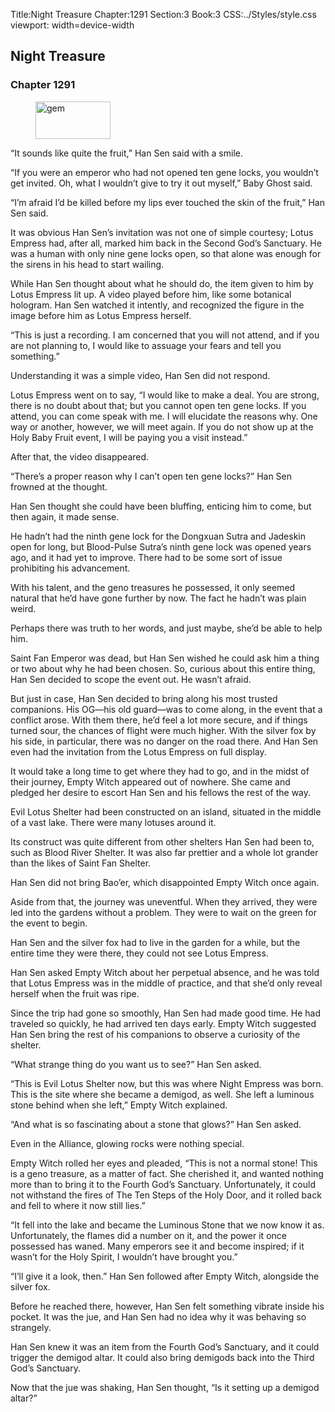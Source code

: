 Title:Night Treasure 
Chapter:1291 
Section:3 
Book:3 
CSS:../Styles/style.css 
viewport: width=device-width
  
## Night Treasure
### Chapter 1291 
<figure>
	<img src="../Images/gem.gif" alt="gem" id="gem" width="120" height="60" />
</figure>
  

  
  “It sounds like quite the fruit,” Han Sen said with a smile.

“If you were an emperor who had not opened ten gene locks, you wouldn’t get invited. Oh, what I wouldn’t give to try it out myself,” Baby Ghost said.

“I’m afraid I’d be killed before my lips ever touched the skin of the fruit,” Han Sen said.

It was obvious Han Sen’s invitation was not one of simple courtesy; Lotus Empress had, after all, marked him back in the Second God’s Sanctuary. He was a human with only nine gene locks open, so that alone was enough for the sirens in his head to start wailing.

While Han Sen thought about what he should do, the item given to him by Lotus Empress lit up. A video played before him, like some botanical hologram. Han Sen watched it intently, and recognized the figure in the image before him as Lotus Empress herself.

“This is just a recording. I am concerned that you will not attend, and if you are not planning to, I would like to assuage your fears and tell you something.”

Understanding it was a simple video, Han Sen did not respond.

Lotus Empress went on to say, “I would like to make a deal. You are strong, there is no doubt about that; but you cannot open ten gene locks. If you attend, you can come speak with me. I will elucidate the reasons why. One way or another, however, we will meet again. If you do not show up at the Holy Baby Fruit event, I will be paying you a visit instead.”

After that, the video disappeared.

“There’s a proper reason why I can’t open ten gene locks?” Han Sen frowned at the thought.

Han Sen thought she could have been bluffing, enticing him to come, but then again, it made sense.

He hadn’t had the ninth gene lock for the Dongxuan Sutra and Jadeskin open for long, but Blood-Pulse Sutra’s ninth gene lock was opened years ago, and it had yet to improve. There had to be some sort of issue prohibiting his advancement.

With his talent, and the geno treasures he possessed, it only seemed natural that he’d have gone further by now. The fact he hadn’t was plain weird.

Perhaps there was truth to her words, and just maybe, she’d be able to help him.

Saint Fan Emperor was dead, but Han Sen wished he could ask him a thing or two about why he had been chosen. So, curious about this entire thing, Han Sen decided to scope the event out. He wasn’t afraid.

But just in case, Han Sen decided to bring along his most trusted companions. His OG—his old guard—was to come along, in the event that a conflict arose. With them there, he’d feel a lot more secure, and if things turned sour, the chances of flight were much higher. With the silver fox by his side, in particular, there was no danger on the road there. And Han Sen even had the invitation from the Lotus Empress on full display.

It would take a long time to get where they had to go, and in the midst of their journey, Empty Witch appeared out of nowhere. She came and pledged her desire to escort Han Sen and his fellows the rest of the way.

Evil Lotus Shelter had been constructed on an island, situated in the middle of a vast lake. There were many lotuses around it.

Its construct was quite different from other shelters Han Sen had been to, such as Blood River Shelter. It was also far prettier and a whole lot grander than the likes of Saint Fan Shelter.

Han Sen did not bring Bao’er, which disappointed Empty Witch once again.

Aside from that, the journey was uneventful. When they arrived, they were led into the gardens without a problem. They were to wait on the green for the event to begin.

Han Sen and the silver fox had to live in the garden for a while, but the entire time they were there, they could not see Lotus Empress.

Han Sen asked Empty Witch about her perpetual absence, and he was told that Lotus Empress was in the middle of practice, and that she’d only reveal herself when the fruit was ripe.

Since the trip had gone so smoothly, Han Sen had made good time. He had traveled so quickly, he had arrived ten days early. Empty Witch suggested Han Sen bring the rest of his companions to observe a curiosity of the shelter.

“What strange thing do you want us to see?” Han Sen asked.

“This is Evil Lotus Shelter now, but this was where Night Empress was born. This is the site where she became a demigod, as well. She left a luminous stone behind when she left,” Empty Witch explained.

“And what is so fascinating about a stone that glows?” Han Sen asked.

Even in the Alliance, glowing rocks were nothing special.

Empty Witch rolled her eyes and pleaded, “This is not a normal stone! This is a geno treasure, as a matter of fact. She cherished it, and wanted nothing more than to bring it to the Fourth God’s Sanctuary. Unfortunately, it could not withstand the fires of The Ten Steps of the Holy Door, and it rolled back and fell to where it now still lies.”

“It fell into the lake and became the Luminous Stone that we now know it as. Unfortunately, the flames did a number on it, and the power it once possessed has waned. Many emperors see it and become inspired; if it wasn’t for the Holy Spirit, I wouldn’t have brought you.”

“I’ll give it a look, then.” Han Sen followed after Empty Witch, alongside the silver fox.

Before he reached there, however, Han Sen felt something vibrate inside his pocket. It was the jue, and Han Sen had no idea why it was behaving so strangely.

Han Sen knew it was an item from the Fourth God’s Sanctuary, and it could trigger the demigod altar. It could also bring demigods back into the Third God’s Sanctuary.

Now that the jue was shaking, Han Sen thought, “Is it setting up a demigod altar?”
